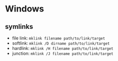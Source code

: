 # Windows

## symlinks

* file link: `mklink filename path/to/link/target`
* softlink: `mklink /D dirname path/to/link/target`
* hardlink: `mklink /H filename path/to/link/target`
* junction: `mklink /J filename path/to/link/target`

